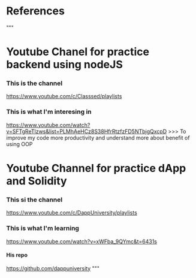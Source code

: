 # References
"""
# Youtube Chanel for practice backend using nodeJS

### This is the channel
https://www.youtube.com/c/Classsed/playlists

### This is what I'm interesing in
https://www.youtube.com/watch?v=SFTgReTlzws&list=PLMhAeHCz8S38HfrRtzfzFD5NTbjgQxcpD >>> To improve my code more productivity and understand more about benefit of using OOP


# Youtube Channel for practice dApp and Solidity

### This si the channel
https://www.youtube.com/c/DappUniversity/playlists

### This is what I'm learning
https://www.youtube.com/watch?v=xWFba_9QYmc&t=6431s
#### His repo
https://github.com/dappuniversity
"""
